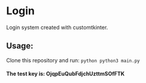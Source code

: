 # Login
Login system created with customtkinter.

## Usage:

Clone this repository and run: ```python
python3 main.py```

#### The test key is: OjqpEuQubFdjchUzttmSOfFTK
